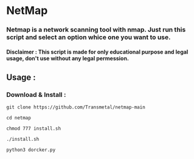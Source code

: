 # NetMap

### Netmap is a network scanning tool with nmap. Just run this script and select an option whice one you want to use.

#### Disclaimer : This script is made for only educational purpose and legal usage, don't use without any legal permession.

## Usage :
### Download & Install : 
```git clone https://github.com/Transmetal/netmap-main```

```cd netmap```

```chmod 777 install.sh```

```./install.sh```

```python3 dorcker.py```
